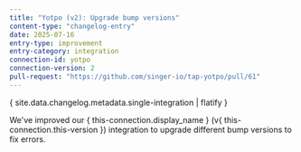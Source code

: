 ```yaml
---
title: "Yotpo (v2): Upgrade bump versions"
content-type: "changelog-entry"
date: 2025-07-16
entry-type: improvement
entry-category: integration
connection-id: yotpo
connection-version: 2
pull-request: "https://github.com/singer-io/tap-yotpo/pull/61"
---
```

{ site.data.changelog.metadata.single-integration | flatify }

We've improved our { this-connection.display_name } (v{ this-connection.this-version }) integration to upgrade different bump versions to fix errors.